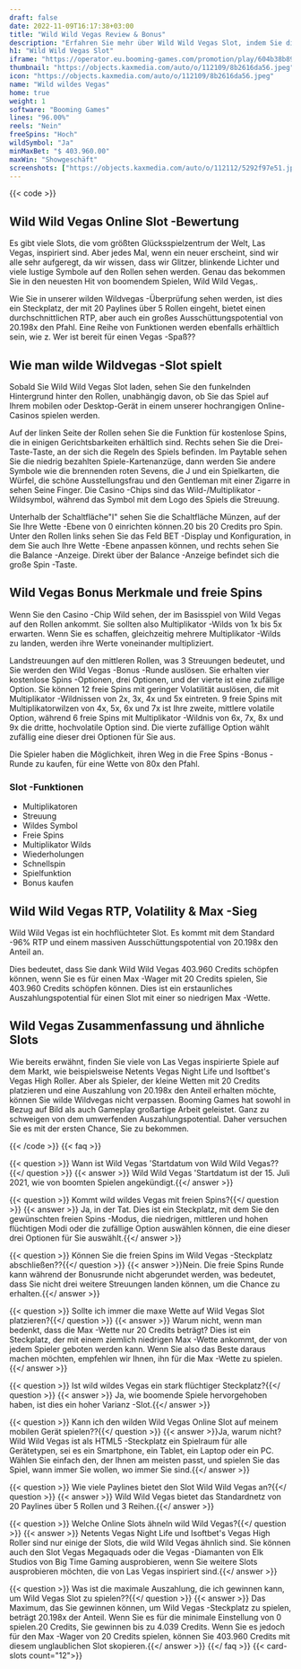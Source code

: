 ```yaml
---
draft: false
date: 2022-11-09T16:17:38+03:00
title: "Wild Wild Vegas Review & Bonus"
description: "Erfahren Sie mehr über Wild Wild Vegas Slot, indem Sie die RTP von Games, Auszahlungen, Volatilität, Funktionen und kostenlose Spins und Boni von den besten Online -Casinos erhalten!"
h1: "Wild Wild Vegas Slot"
iframe: "https://operator.eu.booming-games.com/promotion/play/604b38b89e1ee60016fdf21e/desktop/demo-links/en"
thumbnail: "https://objects.kaxmedia.com/auto/o/112109/8b2616da56.jpeg"
icon: "https://objects.kaxmedia.com/auto/o/112109/8b2616da56.jpeg"
name: "Wild wildes Vegas"
home: true
weight: 1
software: "Booming Games"
lines: "96.00%"
reels: "Nein"
freeSpins: "Hoch"
wildSymbol: "Ja"
minMaxBet: "$ 403.960.00"
maxWin: "Showgeschäft"
screenshots: ["https://objects.kaxmedia.com/auto/o/112112/5292f97e51.jpeg"]
---
```


{{< code >}}<h2>Wild Wild Vegas Online Slot -Bewertung</h2><p>Es gibt viele Slots, die vom größten Glücksspielzentrum der Welt, Las Vegas, inspiriert sind. Aber jedes Mal, wenn ein neuer erscheint, sind wir alle sehr aufgeregt, da wir wissen, dass wir Glitzer, blinkende Lichter und viele lustige Symbole auf den Rollen sehen werden. Genau das bekommen Sie in den neuesten Hit von boomendem Spielen, Wild Wild Vegas,.</p><p>Wie Sie in unserer wilden Wildvegas -Überprüfung sehen werden, ist dies ein Steckplatz, der mit 20 Paylines über 5 Rollen eingeht, bietet einen durchschnittlichen RTP, aber auch ein großes Ausschüttungspotential von 20.198x den Pfahl. Eine Reihe von Funktionen werden ebenfalls erhältlich sein, wie z. Wer ist bereit für einen Vegas -Spaß??</p><h2>Wie man wilde Wildvegas -Slot spielt</h2><p>Sobald Sie Wild Wild Vegas Slot laden, sehen Sie den funkelnden Hintergrund hinter den Rollen, unabhängig davon, ob Sie das Spiel auf Ihrem mobilen oder Desktop-Gerät in einem unserer hochrangigen Online-Casinos spielen werden.</p><p>Auf der linken Seite der Rollen sehen Sie die Funktion für kostenlose Spins, die in einigen Gerichtsbarkeiten erhältlich sind. Rechts sehen Sie die Drei-Taste-Taste, an der sich die Regeln des Spiels befinden. Im Paytable sehen Sie die niedrig bezahlten Spiele-Kartenanzüge, dann werden Sie andere Symbole wie die brennenden roten Sevens, die J und ein Spielkarten, die Würfel, die schöne Ausstellungsfrau und den Gentleman mit einer Zigarre in sehen Seine Finger. Die Casino -Chips sind das Wild-/Multiplikator -Wildsymbol, während das Symbol mit dem Logo des Spiels die Streuung.</p><p>Unterhalb der Schaltfläche"I" sehen Sie die Schaltfläche Münzen, auf der Sie Ihre Wette -Ebene von 0 einrichten können.20 bis 20 Credits pro Spin. Unter den Rollen links sehen Sie das Feld BET -Display und Konfiguration, in dem Sie auch Ihre Wette -Ebene anpassen können, und rechts sehen Sie die Balance -Anzeige. Direkt über der Balance -Anzeige befindet sich die große Spin -Taste.</p><h2>Wild Vegas Bonus Merkmale und freie Spins</h2><p>Wenn Sie den Casino -Chip Wild sehen, der im Basisspiel von Wild Vegas auf den Rollen ankommt. Sie sollten also Multiplikator -Wilds von 1x bis 5x erwarten. Wenn Sie es schaffen, gleichzeitig mehrere Multiplikator -Wilds zu landen, werden ihre Werte voneinander multipliziert.</p><p>Landstreuungen auf den mittleren Rollen, was 3 Streuungen bedeutet, und Sie werden den Wild Vegas -Bonus -Runde auslösen. Sie erhalten vier kostenlose Spins -Optionen, drei Optionen, und der vierte ist eine zufällige Option. Sie können 12 freie Spins mit geringer Volatilität auslösen, die mit Multiplikator -Wildnissen von 2x, 3x, 4x und 5x eintreten. 9 freie Spins mit Multiplikatorwilzen von 4x, 5x, 6x und 7x ist Ihre zweite, mittlere volatile Option, während 6 freie Spins mit Multiplikator -Wildnis von 6x, 7x, 8x und 9x die dritte, hochvolatile Option sind. Die vierte zufällige Option wählt zufällig eine dieser drei Optionen für Sie aus.</p><p>Die Spieler haben die Möglichkeit, ihren Weg in die Free Spins -Bonus -Runde zu kaufen, für eine Wette von 80x den Pfahl.</p><h3>
Slot -Funktionen</h3><ul>
<li></span>
Multiplikatoren</li>
<li></span>
Streuung</li>
<li></span>
Wildes Symbol</li>
<li></span>
Freie Spins</li>
<li></span>
Multiplikator Wilds</li>
<li></span>
Wiederholungen</li>
<li></span>
Schnellspin</li>
<li></span>
Spielfunktion</li>
<li></span>
Bonus kaufen</li></ul><h2>Wild Wild Vegas RTP, Volatility & Max -Sieg</h2><p>Wild Wild Vegas ist ein hochflüchteter Slot. Es kommt mit dem Standard -96% RTP und einem massiven Ausschüttungspotential von 20.198x den Anteil an.</p><p>Dies bedeutet, dass Sie dank Wild Wild Vegas 403.960 Credits schöpfen können, wenn Sie es für einen Max -Wager mit 20 Credits spielen, Sie 403.960 Credits schöpfen können. Dies ist ein erstaunliches Auszahlungspotential für einen Slot mit einer so niedrigen Max -Wette.</p><h2>Wild Vegas Zusammenfassung und ähnliche Slots</h2><p>Wie bereits erwähnt, finden Sie viele von Las Vegas inspirierte Spiele auf dem Markt, wie beispielsweise Netents Vegas Night Life und Isoftbet's Vegas High Roller. Aber als Spieler, der kleine Wetten mit 20 Credits platzieren und eine Auszahlung von 20.198x den Anteil erhalten möchte, können Sie wilde Wildvegas nicht verpassen. Booming Games hat sowohl in Bezug auf Bild als auch Gameplay großartige Arbeit geleistet. Ganz zu schweigen von dem umwerfenden Auszahlungspotential. Daher versuchen Sie es mit der ersten Chance, Sie zu bekommen.</p>
{{< /code >}}
{{< faq >}}

{{< question >}} Wann ist Wild Vegas 'Startdatum von Wild Wild Vegas??{{</ question >}}
{{< answer >}} Wild Wild Vegas 'Startdatum ist der 15. Juli 2021, wie von boomten Spielen angekündigt.{{</ answer >}}

{{< question >}} Kommt wild wildes Vegas mit freien Spins?{{</ question >}}
{{< answer >}} Ja, in der Tat. Dies ist ein Steckplatz, mit dem Sie den gewünschten freien Spins -Modus, die niedrigen, mittleren und hohen flüchtigen Modi oder die zufällige Option auswählen können, die eine dieser drei Optionen für Sie auswählt.{{</ answer >}}

{{< question >}} Können Sie die freien Spins im Wild Vegas -Steckplatz abschließen??{{</ question >}}
{{< answer >}}Nein. Die freie Spins Runde kann während der Bonusrunde nicht abgerundet werden, was bedeutet, dass Sie nicht drei weitere Streuungen landen können, um die Chance zu erhalten.{{</ answer >}}

{{< question >}} Sollte ich immer die maxe Wette auf Wild Vegas Slot platzieren?{{</ question >}}
{{< answer >}} Warum nicht, wenn man bedenkt, dass die Max -Wette nur 20 Credits beträgt? Dies ist ein Steckplatz, der mit einem ziemlich niedrigen Max -Wette ankommt, der von jedem Spieler geboten werden kann. Wenn Sie also das Beste daraus machen möchten, empfehlen wir Ihnen, ihn für die Max -Wette zu spielen.{{</ answer >}}

{{< question >}} Ist wild wildes Vegas ein stark flüchtiger Steckplatz?{{</ question >}}
{{< answer >}} Ja, wie boomende Spiele hervorgehoben haben, ist dies ein hoher Varianz -Slot.{{</ answer >}}

{{< question >}} Kann ich den wilden Wild Vegas Online Slot auf meinem mobilen Gerät spielen??{{</ question >}}
{{< answer >}}Ja, warum nicht? Wild Wild Vegas ist als HTML5 -Steckplatz ein Spielraum für alle Gerätetypen, sei es ein Smartphone, ein Tablet, ein Laptop oder ein PC. Wählen Sie einfach den, der Ihnen am meisten passt, und spielen Sie das Spiel, wann immer Sie wollen, wo immer Sie sind.{{</ answer >}}

{{< question >}} Wie viele Paylines bietet den Slot Wild Wild Vegas an?{{</ question >}}
{{< answer >}} Wild Wild Vegas bietet das Standardnetz von 20 Paylines über 5 Rollen und 3 Reihen.{{</ answer >}}

{{< question >}} Welche Online Slots ähneln wild Wild Vegas?{{</ question >}}
{{< answer >}} Netents Vegas Night Life und Isoftbet's Vegas High Roller sind nur einige der Slots, die wild Wild Vegas ähnlich sind. Sie können auch den Slot Vegas Megaquads oder die Vegas -Diamanten von Elk Studios von Big Time Gaming ausprobieren, wenn Sie weitere Slots ausprobieren möchten, die von Las Vegas inspiriert sind.{{</ answer >}}

{{< question >}} Was ist die maximale Auszahlung, die ich gewinnen kann, um Wild Vegas Slot zu spielen??{{</ question >}}
{{< answer >}} Das Maximum, das Sie gewinnen können, um Wild Vegas -Steckplatz zu spielen, beträgt 20.198x der Anteil. Wenn Sie es für die minimale Einstellung von 0 spielen.20 Credits, Sie gewinnen bis zu 4.039 Credits. Wenn Sie es jedoch für den Max -Wager von 20 Credits spielen, können Sie 403.960 Credits mit diesem unglaublichen Slot skopieren.{{</ answer >}}
{{</ faq >}}
{{< card-slots count="12">}}